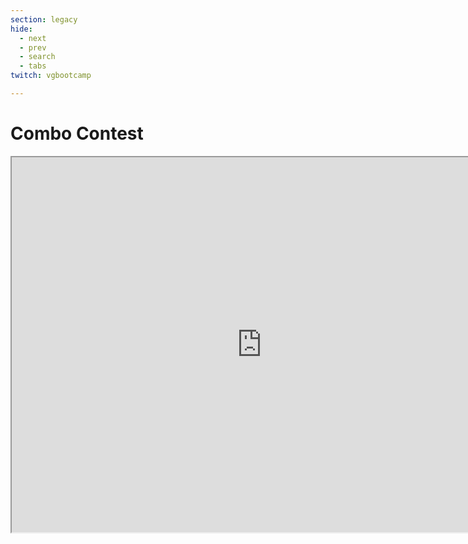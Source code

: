 ```yaml
---
section: legacy
hide:
  - next
  - prev
  - search
  - tabs
twitch: vgbootcamp

---
```

# Combo Contest

<iframe
    src="https://player.twitch.tv/?channel={{ page.meta.twitch }}&parent={{ config.extra.site_domain }}"
    height="600"
    width="800"
    allowfullscreen>
</iframe>
